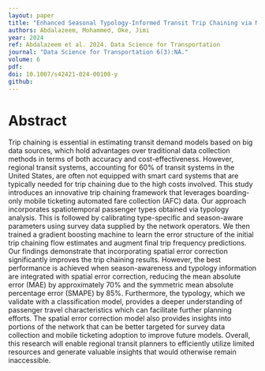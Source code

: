 ```yaml
---
layout: paper
title: "Enhanced Seasonal Typology-Informed Transit Trip Chaining via Mobile Boarding and Survey Data"
authors: Abdalazeem, Mohammed, Oke, Jimi
year: 2024
ref: Abdalazeem et al. 2024. Data Science for Transportation
journal: "Data Science for Transportation 6(3):NA."
volume: 6
pdf:
doi: 10.1007/s42421-024-00108-y
github:
---
```

# Abstract
Trip chaining is essential in estimating transit demand models based on big data sources, which hold advantages over traditional data collection methods in terms of both accuracy and cost-effectiveness. However, regional transit systems, accounting for 60% of transit systems in the United States, are often not equipped with smart card systems that are typically needed for trip chaining due to the high costs involved. This study introduces an innovative trip chaining framework that leverages boarding-only mobile ticketing automated fare collection (AFC) data. Our approach incorporates spatiotemporal passenger types obtained via typology analysis. This is followed by calibrating type-specific and season-aware parameters using survey data supplied by the network operators. We then trained a gradient boosting machine to learn the error structure of the initial trip chaining flow estimates and augment final trip frequency predictions. Our findings demonstrate that incorporating spatial error correction significantly improves the trip chaining results. However, the best performance is achieved when season-awareness and typology information are integrated with spatial error correction, reducing the mean absolute error (MAE) by approximately 70% and the symmetric mean absolute percentage error (SMAPE) by 85%. Furthermore, the typology, which we validate with a classification model, provides a deeper understanding of passenger travel characteristics which can facilitate further planning efforts. The spatial error correction model also provides insights into portions of the network that can be better targeted for survey data collection and mobile ticketing adoption to improve future models. Overall, this research will enable regional transit planners to efficiently utilize limited resources and generate valuable insights that would otherwise remain inaccessible.
